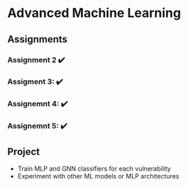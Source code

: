 # Advanced Machine Learning

## Assignments

### Assignment 2 :heavy_check_mark:

### Assigment 3: ✔️

### Assignemnt 4: ✔️

### Assignemnt 5: ✔️

## Project

- Train MLP and GNN classifiers for each vulnerability
- Experiment with other ML models or MLP architectures
